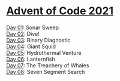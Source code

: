 # [Advent of Code 2021](https://adventofcode.com/2021)

[Day 01](https://github.com/enigm4tik/advent-of-code/tree/main/2021/day01/day01.py): Sonar Sweep  
[Day 02](https://github.com/enigm4tik/advent-of-code/tree/main/2021/day02/day02.py): Dive!  
[Day 03](https://github.com/enigm4tik/advent-of-code/tree/main/2021/day03/day03.py): Binary Diagnostic  
[Day 04](https://github.com/enigm4tik/advent-of-code/tree/main/2021/day04/day04.py): Giant Squid   
[Day 05](https://github.com/enigm4tik/advent-of-code/tree/main/2021/day05/day05.py): Hydrothermal Venture  
[Day 06](https://github.com/enigm4tik/advent-of-code/tree/main/2021/day06/day06.py): Lanternfish  
[Day 07](https://github.com/enigm4tik/advent-of-code/blob/main/2021/day07/day07.py): The Treachery of Whales  
[Day 08](https://github.com/enigm4tik/advent-of-code/tree/main/2021/day08/day08.py): Seven Segment Search  
<!--[Day 09](https://github.com/enigm4tik/advent-of-code/tree/main/2021/day09/day09.py): Encoding Error    
[Day 10](https://github.com/enigm4tik/advent-of-code/tree/main/2021/day10/day10.py): Adapter Array  
[Day 11](https://github.com/enigm4tik/advent-of-code/tree/main/2021/day11/day11.py): Seating System  
[Day 12](https://github.com/enigm4tik/advent-of-code/tree/main/2021/day12/day12.py): Rain Risk  
[Day 13](https://github.com/enigm4tik/advent-of-code/tree/main/2021/day13/day13.py): Shuttle Search  
[Day 14](https://github.com/enigm4tik/advent-of-code/tree/main/2021/day14/day14.py): Docking Data  
[Day 15](https://github.com/enigm4tik/advent-of-code/tree/main/2021/day15/day15.py): Rambunctious Recitation  
[Day 16](https://github.com/enigm4tik/advent-of-code/tree/main/2021/day16/day16.py): Ticket Translation  
[Day 17](https://github.com/enigm4tik/advent-of-code/tree/main/2021/day17/day17.py): Conway Cubes  
[Day 18](https://github.com/enigm4tik/advent-of-code/tree/main/2021/day18/day18.py): Operation Order  
[Day 19](https://github.com/enigm4tik/advent-of-code/tree/main/2021/day19/day19.py): Monster Messages  
[Day 20](https://github.com/enigm4tik/advent-of-code/tree/main/2021/day20/day20.py): Jurassic Jigsaw  
[Day 21](https://github.com/enigm4tik/advent-of-code/tree/main/2021/day21/day21.py): Allergen Assessment  
[Day 22](https://github.com/enigm4tik/advent-of-code/tree/main/2021/day22/day22.py): Crab Combat  
[Day 23](https://github.com/enigm4tik/advent-of-code/tree/main/2021/day23/day23.py): Crab Cups  
[Day 24](https://github.com/enigm4tik/advent-of-code/tree/main/2021/day24/day24.py): Lobby Layout  
[Day 25](https://github.com/enigm4tik/advent-of-code/tree/main/2021/day25/day25.py): Combo Breaker  -->

